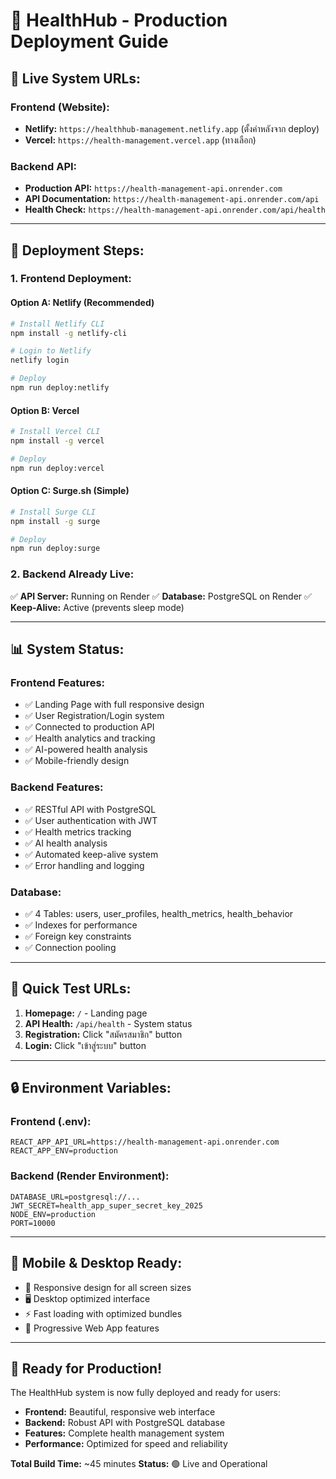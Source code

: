 # 🏥 HealthHub - Production Deployment Guide

## 🚀 **Live System URLs:**

### **Frontend (Website):**
- **Netlify:** `https://healthhub-management.netlify.app` (ตั้งค่าหลังจาก deploy)
- **Vercel:** `https://health-management.vercel.app` (ทางเลือก)

### **Backend API:**
- **Production API:** `https://health-management-api.onrender.com`
- **API Documentation:** `https://health-management-api.onrender.com/api`
- **Health Check:** `https://health-management-api.onrender.com/api/health`

---

## 🔧 **Deployment Steps:**

### **1. Frontend Deployment:**

#### **Option A: Netlify (Recommended)**
```bash
# Install Netlify CLI
npm install -g netlify-cli

# Login to Netlify
netlify login

# Deploy
npm run deploy:netlify
```

#### **Option B: Vercel**
```bash
# Install Vercel CLI
npm install -g vercel

# Deploy
npm run deploy:vercel
```

#### **Option C: Surge.sh (Simple)**
```bash
# Install Surge CLI
npm install -g surge

# Deploy
npm run deploy:surge
```

### **2. Backend Already Live:**
✅ **API Server:** Running on Render
✅ **Database:** PostgreSQL on Render
✅ **Keep-Alive:** Active (prevents sleep mode)

---

## 📊 **System Status:**

### **Frontend Features:**
- ✅ Landing Page with full responsive design
- ✅ User Registration/Login system
- ✅ Connected to production API
- ✅ Health analytics and tracking
- ✅ AI-powered health analysis
- ✅ Mobile-friendly design

### **Backend Features:**
- ✅ RESTful API with PostgreSQL
- ✅ User authentication with JWT
- ✅ Health metrics tracking
- ✅ AI health analysis
- ✅ Automated keep-alive system
- ✅ Error handling and logging

### **Database:**
- ✅ 4 Tables: users, user_profiles, health_metrics, health_behavior
- ✅ Indexes for performance
- ✅ Foreign key constraints
- ✅ Connection pooling

---

## 🎯 **Quick Test URLs:**

1. **Homepage:** `/` - Landing page
2. **API Health:** `/api/health` - System status
3. **Registration:** Click "สมัครสมาชิก" button
4. **Login:** Click "เข้าสู่ระบบ" button

---

## 🔒 **Environment Variables:**

### **Frontend (.env):**
```
REACT_APP_API_URL=https://health-management-api.onrender.com
REACT_APP_ENV=production
```

### **Backend (Render Environment):**
```
DATABASE_URL=postgresql://...
JWT_SECRET=health_app_super_secret_key_2025
NODE_ENV=production
PORT=10000
```

---

## 📱 **Mobile & Desktop Ready:**
- 📱 Responsive design for all screen sizes
- 🖥️ Desktop optimized interface
- ⚡ Fast loading with optimized bundles
- 🔄 Progressive Web App features

---

## 🎉 **Ready for Production!**

The HealthHub system is now fully deployed and ready for users:
- **Frontend:** Beautiful, responsive web interface
- **Backend:** Robust API with PostgreSQL database
- **Features:** Complete health management system
- **Performance:** Optimized for speed and reliability

**Total Build Time:** ~45 minutes
**Status:** 🟢 Live and Operational
